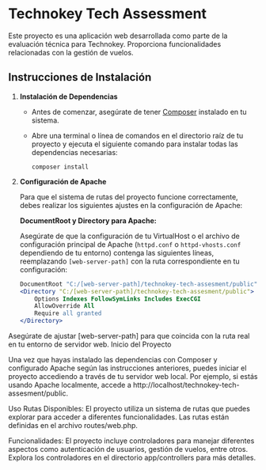 # Technokey Tech Assessment

Este proyecto es una aplicación web desarrollada como parte de la evaluación técnica para Technokey. Proporciona funcionalidades relacionadas con la gestión de vuelos.

## Instrucciones de Instalación

1. **Instalación de Dependencias**
   - Antes de comenzar, asegúrate de tener [Composer](https://getcomposer.org/) instalado en tu sistema.
   - Abre una terminal o línea de comandos en el directorio raíz de tu proyecto y ejecuta el siguiente comando para instalar todas las dependencias necesarias:

     ```
     composer install
     ```

2. **Configuración de Apache**

   Para que el sistema de rutas del proyecto funcione correctamente, debes realizar los siguientes ajustes en la configuración de Apache:

   **DocumentRoot y Directory para Apache:**

   Asegúrate de que la configuración de tu VirtualHost o el archivo de configuración principal de Apache (`httpd.conf` o `httpd-vhosts.conf` dependiendo de tu entorno) contenga las siguientes líneas, reemplazando `[web-server-path]` con la ruta correspondiente en tu configuración:

   ```apache
   DocumentRoot "C:/[web-server-path]/technokey-tech-assesment/public"
   <Directory "C:/[web-server-path]/technokey-tech-assesment/public">
       Options Indexes FollowSymLinks Includes ExecCGI
       AllowOverride All
       Require all granted
   </Directory>
Asegúrate de ajustar [web-server-path] para que coincida con la ruta real en tu entorno de servidor web.
Inicio del Proyecto

Una vez que hayas instalado las dependencias con Composer y configurado Apache según las instrucciones anteriores, puedes iniciar el proyecto accediendo a través de tu servidor web local. Por ejemplo, si estás usando Apache localmente, accede a http://localhost/technokey-tech-assesment/public.

Uso
Rutas Disponibles: El proyecto utiliza un sistema de rutas que puedes explorar para acceder a diferentes funcionalidades. Las rutas están definidas en el archivo routes/web.php.

Funcionalidades: El proyecto incluye controladores para manejar diferentes aspectos como autenticación de usuarios, gestión de vuelos, entre otros. Explora los controladores en el directorio app/controllers para más detalles.
